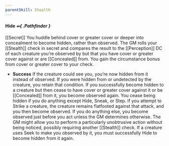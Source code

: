 ```yaml
---
parentSkill: Stealth
---
```


#### Hide *⬻{ .Pathfinder }*
[[Secret]]
You huddle behind cover or greater cover or deeper into concealment to become hidden, rather than observed. The GM rolls your [[Stealth]] check in secret and compares the result to the [[Perception]] DC of each creature you’re observed by but that you have cover or greater cover against or are [[Concealed]] from. You gain the circumstance bonus from cover or greater cover to your check.
- **Success** If the creature could see you, you’re now hidden from it instead of observed. If you were hidden from or undetected by the creature, you retain that condition.
If you successfully become hidden to a creature but then cease to have cover or greater cover against it or be [[Concealed]] from it, you become observed again. You cease being hidden if you do anything except Hide, Sneak, or Step.
If you attempt to Strike a creature, the creature remains flatfooted against that attack, and you then become observed. If you do anything else, you become observed just before you act unless the GM determines otherwise. The GM might allow you to perform a particularly unobtrusive action without being noticed, possibly requiring another [[Stealth]] check.
If a creature uses Seek to make you observed by it, you must successfully Hide to become hidden from it again.